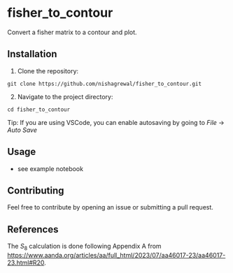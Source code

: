 # fisher_to_contour
Convert a fisher matrix to a contour and plot.


## Installation

1. Clone the repository: 
```
git clone https://github.com/nishagrewal/fisher_to_contour.git
```

2. Navigate to the project directory: 
```
cd fisher_to_contour
```

Tip: If you are using VSCode, you can enable autosaving by going to *File* -> *Auto Save*


## Usage

- see example notebook


## Contributing

Feel free to contribute by opening an issue or submitting a pull request.


## References

The $S_8$ calculation is done following Appendix A from https://www.aanda.org/articles/aa/full_html/2023/07/aa46017-23/aa46017-23.html#R20.
